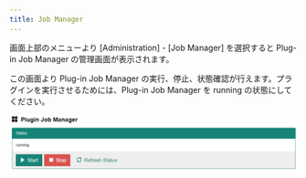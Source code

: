 ```yaml
---
title: Job Manager
---
```


画面上部のメニューより [Administration] - [Job Manager] を選択すると Plug-in Job Manager の管理画面が表示されます。

この画面より Plug-in Job Manager の実行、停止、状態確認が行えます。プラグインを実行させるためには、Plug-in Job Manager を running の状態にしてください。

![Plug-in Job Manager](plugin-job-manager.png)
